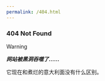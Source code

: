 ```yaml
---
permalink: /404.html
---
```


### **404 Not Found**

> [!WARNING]
> 
> ***网站被黑洞吞噬了……***

它现在和煮烂的意大利面没有什么区别。
